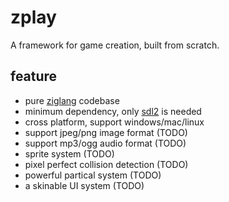 # zplay
A framework for game creation, built from scratch.

## feature
* pure [ziglang](https://ziglang.org) codebase
* minimum dependency, only [sdl2](https://www.libsdl.org/) is needed
* cross platform, support windows/mac/linux
* support jpeg/png image format (TODO)
* support mp3/ogg audio format (TODO)
* sprite system (TODO)
* pixel perfect collision detection (TODO)
* powerful partical system (TODO)
* a skinable UI system (TODO)
